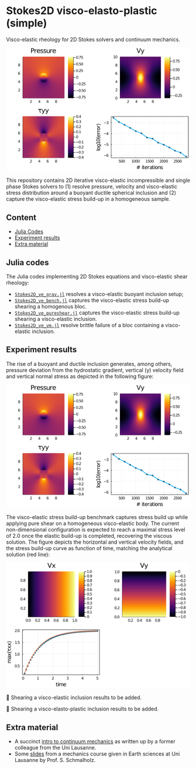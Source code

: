 # Stokes2D visco-elasto-plastic (simple)
Visco-elastic rheology for 2D Stokes solvers and continuum mechanics.

![](docs/output_ve.png)

This repository contains 2D iterative visco-elastic incompressible and single phase Stokes solvers to (1) resolve pressure, velocity and visco-elastic stress distribution around a buoyant ductile spherical inclusion and (2) capture the visco-elastic stress build-up in a homogeneous sample.

## Content
* [Julia Codes](#julia-codes)
* [Experiment results](#experiment-results)
* [Extra material](#extra-material)

## Julia codes
The Julia codes implementing 2D Stokes equations and visco-elastic shear rheology:
- [`Stokes2D_ve_grav.jl`](Stokes2D_ve_grav.jl) resolves a visco-elastic buoyant inclusion setup;
- [`Stokes2D_ve_bench.jl`](Stokes2D_ve_bench.jl) captures the visco-elastic stress build-up shearing a homogenous bloc.
- [`Stokes2D_ve_pureshear.jl`](Stokes2D_ve_pureshear.jl) captures the visco-elastic stress build-up shearing a visco-elastic inclusion.
- [`Stokes2D_ve_vm.jl`](Stokes2D_ve_vm.jl) resolve brittle failure of a bloc containing a visco-elastic inclusion.

## Experiment results
The rise of a buoyant and ductile inclusion generates, among others, pressure deviation from the hydrostatic gradient, vertical (y) velocity field and vertical normal stress as depicted in the following figure:

![](docs/output_ve.png)

The visco-elastic stress build-up benchmark captures stress build up while applying pure shear on a homogeneous visco-elastic body. The current non-dimensional configuration is expected to reach a maximal stress level of 2.0 once the elastic build-up is completed, recovering the viscous solution. The figure depicts the horizontal and vertical velocity fields, and the stress build-up curve as function of time, matching the analytical solution (red line):

![](docs/output_ve_bench.png)

🚧 Shearing a visco-elastic inclusion results to be added.

🚧 Shearing a visco-elasto-plastic inclusion results to be added.

## Extra material
- A succinct [intro to continuum mechanics](docs/intro_continuum_mechanics.pdf) as written up by a former colleague from the Uni Lausanne.
- Some [slides](docs/visco-elast_schmalholz_unil.pdf) from a mechanics course given in Earth sciences at Uni Lausanne by Prof. S. Schmalholz.

